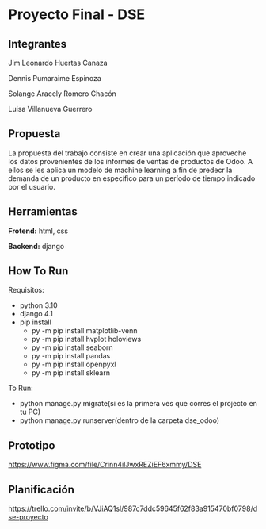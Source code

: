 # Proyecto Final - DSE
## Integrantes
Jim Leonardo Huertas Canaza

Dennis Pumaraime Espinoza

Solange Aracely Romero Chacón

Luisa Villanueva Guerrero

## Propuesta
La propuesta del trabajo consiste en crear una aplicación que aproveche los datos provenientes de los informes de ventas de productos de Odoo. A ellos se les aplica un modelo de machine learning a fin de predecr la demanda de un producto en específico para un período de tiempo indicado por el usuario.

## Herramientas
**Frotend:** html, css

**Backend:** django

## How To Run
Requisitos:
- python 3.10
- django 4.1
- pip install
    - py -m pip install matplotlib-venn
    - py -m pip install hvplot holoviews
    - py -m pip install seaborn
    - py -m pip install pandas
    - py -m pip install openpyxl
    - py -m pip install sklearn

To Run:
- python manage.py migrate(si es la primera ves que corres el projecto en tu PC)
- python manage.py runserver(dentro de la carpeta dse_odoo)

## Prototipo
https://www.figma.com/file/Crinn4ilJwxREZiEF6xmmy/DSE

## Planificación
https://trello.com/invite/b/VJiAQ1sl/987c7ddc59645f62f83a915470bf0798/dse-proyecto
